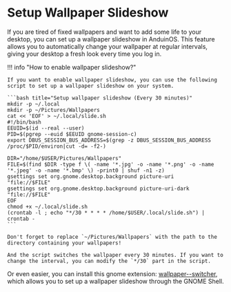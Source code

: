 # Setup Wallpaper Slideshow

If you are tired of fixed wallpapers and want to add some life to your desktop, you can set up a wallpaper slideshow in AnduinOS. This feature allows you to automatically change your wallpaper at regular intervals, giving your desktop a fresh look every time you log in.

!!! info "How to enable wallpaper slideshow?"

    If you want to enable wallpaper slideshow, you can use the following script to set up a wallpaper slideshow on your system.

    ```bash title="Setup wallpaper slideshow (Every 30 minutes)"
    mkdir -p ~/.local
    mkdir -p ~/Pictures/Wallpapers
    cat << 'EOF' > ~/.local/slide.sh
    #!/bin/bash
    EEUID=$(id --real --user)
    PID=$(pgrep --euid $EEUID gnome-session-c)
    export DBUS_SESSION_BUS_ADDRESS=$(grep -z DBUS_SESSION_BUS_ADDRESS /proc/$PID/environ|cut -d= -f2-)

    DIR="/home/$USER/Pictures/Wallpapers"
    FILE=$(find $DIR -type f \( -name '*.jpg' -o -name '*.png' -o -name '*.jpeg' -o -name '*.bmp' \) -print0 | shuf -n1 -z)
    gsettings set org.gnome.desktop.background picture-uri      "file://$FILE"
    gsettings set org.gnome.desktop.background picture-uri-dark "file://$FILE"
    EOF
    chmod +x ~/.local/slide.sh
    (crontab -l ; echo "*/30 * * * * /home/$USER/.local/slide.sh") | crontab -
    ```

    Don't forget to replace `~/Pictures/Wallpapers` with the path to the directory containing your wallpapers!

    And the script switches the wallpaper every 30 minutes. If you want to change the interval, you can modify the `*/30` part in the script.

Or even easier, you can install this gnome extension: [wallpaper--switcher](https://extensions.gnome.org/extension/4812/wallpaper-switcher/), which allows you to set up a wallpaper slideshow through the GNOME Shell.

